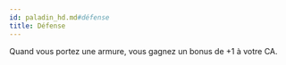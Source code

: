 ```yaml
---
id: paladin_hd.md#défense
title: Défense
---
```


Quand vous portez une armure, vous gagnez un bonus de +1 à votre CA.


